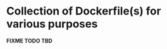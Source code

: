 Collection of Dockerfile(s) for various purposes
================================================

**FIXME TODO TBD**
